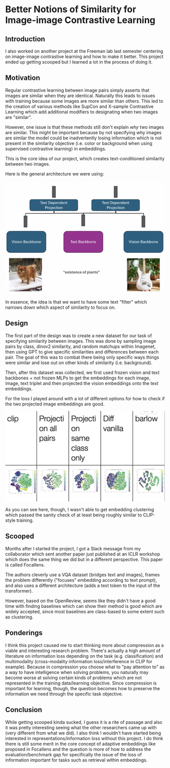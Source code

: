 # Better Notions of Similarity for Image-image Contrastive Learning

## Introduction
I also worked on another project at the Freeman lab last semester centering on image-image contrastive learning and how to make it better. This project ended up getting scooped but I learned a lot in the process of doing it. 

## Motivation
Regular contrastive learning between image pairs simply asserts that images are similar when they are identical. Naturally this leads to issues with training because some images are more similar than others. This led to the creation of various methods like SupCon and X-sample Contrastive Learning which add additional modifiers to designating when two images are "similar".

However, one issue is that these methods still don't explain *why* two images are similar. This might be important because by not specifying why images are similar the model could be inadvertently losing information which is not present in the similarity objective (i.e. color or background when using supervised contrastive learning) in embeddings.

This is the core idea of our project, which creates text-conditioned similarity between two images. 

Here is the general architecture we were using:

![backbone](images/architecture-text-sim.png)

In essence, the idea is that we want to have some text "filter" which narrows down which aspect of similarity to focus on.

## Design

The first part of the design was to create a new dataset for our task of specifying similarity between images. This was done by sampling image pairs by class, dinov2 similarity, and random matchups within Imagenet, then using GPT to give specific similarities and differences between each pair. The goal of this was to combat there being only specific ways things were similar and lose out on other kinds of similarity (i.e. background).

Then, after this dataset was collected, we first used frozen vision and text backbones + not frozen MLPs to get the embeddings for each image, image, text triplet and then projected the vision embeddings onto the text embeddings. 

For the loss I played around with a lot of different options for how to check if the two projected image embeddings are good. 

![graph of embeddings](images/emb-graph.png)

As you can see here, though, I wasn't able to get embedding clustering which passed the sanity check of at least being roughly similar to CLIP-style training.

## Scooped
Months after I started the project, I got a Slack message from my collaborator which sent another paper just published at an ICLR workshop which does the same thing we did but in a different perspective. This paper is called Focallens.

The authors cleverly use a VQA dataset (bridges text and images), frames the problem differently ("focuses" embedding according to text prompt), and also uses a different architecture (adds a text token to the input of the transformer).

However, based on the OpenReview, seems like they didn't have a good time with finding baselines which can show their method is good which are widely accepted, since most baselines are class-based to some extent such as clustering.

## Ponderings
I think this project caused me to start thinking more about compression as a viable and interesting research problem. There's actually a high amount of literature on information loss depending on the task (e.g. classification) and multimodality (cross-modality information loss/interference in CLIP for example). Because in compression you choose what to "pay attention to" as a way to have intelligence when solving problems, you naturally may become worse at solving certain kinds of problems which are not represented in the training data/learning objective. Since compression is important for learning, though, the question becomes how to preserve the information we need through the specific task objective.

## Conclusion
While getting scooped kinda sucked, I guess it is a rite of passage and also it was pretty interesting seeing what the other researchers came up with (very different from what we did). I also think I wouldn't have started being interested in representations/information loss without this project. I do think there is still some merit in the core concept of adaptive embeddings like proposed in Focallens and the question is more of how to address the evaluation/benchmark gap for specifically the issue of the loss of information important for tasks such as retrieval within embeddings.